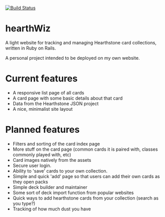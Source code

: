 [![Build Status](https://travis-ci.org/burythehammer/hearthwiz.svg?branch=master)](https://travis-ci.org/burythehammer/hearthwiz)

# hearthWiz

A light website for tracking and managing Hearthstone card collections, written in Ruby on Rails.

A personal project intended to be deployed on my own website.

# Current features
- A responsive list page of all cards
- A card page with some basic details about that card
- Data from the Hearthstone JSON project
- A nice, minimalist site layout

# Planned features
- Filters and sorting of the card index page
- More stuff on the card page (common cards it is paired with, classes commonly played with, etc)
- Card images natively from the assets
- Secure user login.
- Ability to 'save' cards to your own collection.
- Simple and quick 'add' page so that users can add their own cards as they open packs
- Simple deck builder and maintainer
- Some sort of deck import function from popular websites
- Quick ways to add hearthstone cards from your collection (search as you type?)
- Tracking of how much dust you have
